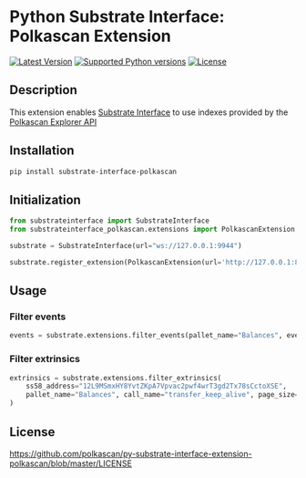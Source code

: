 # Python Substrate Interface: Polkascan Extension

[![Latest Version](https://img.shields.io/pypi/v/substrate-interface-polkascan.svg)](https://pypi.org/project/substrate-interface-polkascan/)
[![Supported Python versions](https://img.shields.io/pypi/pyversions/substrate-interface-polkascan.svg)](https://pypi.org/project/substrate-interface/)
[![License](https://img.shields.io/pypi/l/substrate-interface-polkascan.svg)](https://github.com/polkascan/py-substrate-interface-extension-polkascan/blob/master/LICENSE)


## Description
This extension enables [Substrate Interface](https://github.com/polkascan/py-substrate-interface) to use indexes provided by the [Polkascan Explorer API](https://github.com/polkascan/explorer#explorer-api-component)   

## Installation
```bash
pip install substrate-interface-polkascan
```

## Initialization

```python
from substrateinterface import SubstrateInterface
from substrateinterface_polkascan.extensions import PolkascanExtension

substrate = SubstrateInterface(url="ws://127.0.0.1:9944")

substrate.register_extension(PolkascanExtension(url='http://127.0.0.1:8000/graphql/'))
```

## Usage

### Filter events

```python
events = substrate.extensions.filter_events(pallet_name="Balances", event_name="Transfer", page_size=25)
```

### Filter extrinsics

```python
extrinsics = substrate.extensions.filter_extrinsics(
    ss58_address="12L9MSmxHY8YvtZKpA7Vpvac2pwf4wrT3gd2Tx78sCctoXSE",
    pallet_name="Balances", call_name="transfer_keep_alive", page_size=25
)
```

## License
https://github.com/polkascan/py-substrate-interface-extension-polkascan/blob/master/LICENSE
